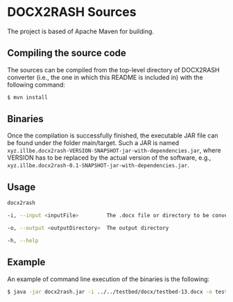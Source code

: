 # DOCX2RASH Sources

The project is based of Apache Maven for building.

## Compiling the source code
The sources can be compiled from the top-level directory of DOCX2RASH converter (i.e., the one in which this README is included in) with the following command:

```sh
$ mvn install
```

## Binaries

Once the compilation is successfully finished, the executable JAR file can be found under the folder main/target.
Such a JAR is named `xyz.illbe.docx2rash-VERSION-SNAPSHOT-jar-with-dependencies.jar`, where VERSION has to be replaced by the actual version of the software, e.g., `xyz.illbe.docx2rash-0.1-SNAPSHOT-jar-with-dependencies.jar`.

## Usage

```sh
docx2rash

-i, --input <inputFile>         The .docx file or directory to be converted

-o, --output <outputDirectory>  The output directory

-h, --help
```

## Example

An example of command line execution of the binaries is the following:

```sh
$ java -jar docx2rash.jar -i ../../testbed/docx/testbed-13.docx -o testout/
```
